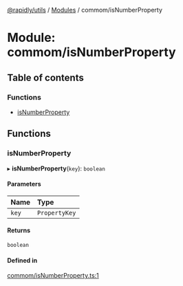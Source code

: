 [@rapidly/utils](../README.md) / [Modules](../modules.md) / commom/isNumberProperty

# Module: commom/isNumberProperty

## Table of contents

### Functions

- [isNumberProperty](commom_isNumberProperty.md#isnumberproperty)

## Functions

### isNumberProperty

▸ **isNumberProperty**(`key`): `boolean`

#### Parameters

| Name | Type |
| :------ | :------ |
| `key` | `PropertyKey` |

#### Returns

`boolean`

#### Defined in

[commom/isNumberProperty.ts:1](https://github.com/canguser/rapidly-utils/blob/2ba56f7/main/commom/isNumberProperty.ts#L1)
